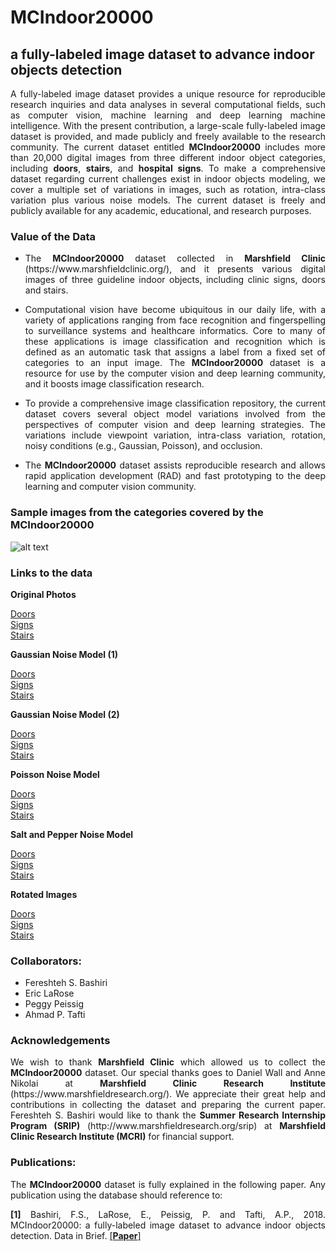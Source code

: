 # MCIndoor20000
## a fully-labeled image dataset to advance indoor objects detection
<p align="justify">A fully-labeled image dataset provides a unique resource for reproducible research inquiries and data analyses in several computational fields, such as computer vision, machine learning and deep learning machine intelligence. With the present contribution, a large-scale fully-labeled image dataset is provided, and made publicly and freely available to the research community. The current dataset entitled <strong>MCIndoor20000</strong> includes more than 20,000 digital images from three different indoor object categories, including <strong>doors</strong>, <strong>stairs</strong>, and <strong>hospital signs</strong>. To make a comprehensive dataset regarding current challenges exist in indoor objects modeling, we cover a multiple set of variations in images, such as rotation, intra-class variation plus various noise models. The current dataset is freely and publicly available for any academic, educational, and research purposes.</p>

### Value of the Data
+ <p align="justify">The <strong>MCIndoor20000</strong> dataset collected in <strong>Marshfield Clinic</strong> (https://www.marshfieldclinic.org/), and it presents various digital images of three guideline indoor objects, including clinic signs, doors and stairs.</p>
+ <p align="justify">Computational vision have become ubiquitous in our daily life, with a variety of applications ranging from face recognition and fingerspelling to surveillance systems and healthcare informatics. Core to many of these applications is image classification and recognition which is defined as an automatic task that assigns a label from a fixed set of categories to an input image. The <strong>MCIndoor20000</strong> dataset is a resource for use by the computer vision and deep learning community, and it boosts image classification research. </p>
+ <p align="justify">To provide a comprehensive image classification repository, the current dataset covers several object model variations involved from the perspectives of computer vision and deep learning strategies. The variations include viewpoint variation, intra-class variation, rotation, noisy conditions (e.g., Gaussian, Poisson), and occlusion. </p>
+ <p align="justify">The <strong>MCIndoor20000</strong> dataset assists reproducible research and allows rapid application development (RAD) and fast prototyping to the deep learning and computer vision community. </p>

### Sample images from the categories covered by the MCIndoor20000


![alt text](https://github.com/bircatmcri/MCIndoor20000/blob/master/MCIndoor20000.png  "MCIndoor20000")
</p>

### Links to the data
<p><strong>Original Photos</strong></p><p><a href="http://mcindoor20000.mfldclin.edu/1_Original/Doors.zip" target="_blank">Doors</a></br><a href="http://mcindoor20000.mfldclin.edu/1_Original/Sign.zip" target="_blank">Signs</a></br><a href="http://mcindoor20000.mfldclin.edu/1_Original/Stairs.zip" target="_blank">Stairs</a></p><p><strong>Gaussian Noise Model (1) </strong></p><p><a href="http://mcindoor20000.mfldclin.edu/2_Gauss1/Doors.zip" target="_blank">Doors</a></br><a href="http://mcindoor20000.mfldclin.edu/2_Gauss1/Sign.zip" target="_blank">Signs</a></br><a href="http://mcindoor20000.mfldclin.edu/2_Gauss1/Stairs.zip" target="_blank">Stairs</a></p><p><strong>Gaussian Noise Model (2)</strong></p><p><a href="http://mcindoor20000.mfldclin.edu/3_Gauss2/Doors.zip" target="_blank">Doors</a></br><a href="http://mcindoor20000.mfldclin.edu/3_Gauss2/Sign.zip" target="_blank">Signs</a></br><a href="http://mcindoor20000.mfldclin.edu/3_Gauss2/Stairs.zip" target="_blank">Stairs</a></p><p><strong>Poisson Noise Model</strong></p><p><a href="http://mcindoor20000.mfldclin.edu/4_Poisson/Doors.zip" target="_blank">Doors</a></br><a href="http://mcindoor20000.mfldclin.edu/4_Poisson/Sign.zip" target="_blank">Signs</a></br><a href="http://mcindoor20000.mfldclin.edu/4_Poisson/Stairs.zip" target="_blank">Stairs</a></p><p><strong>Salt and Pepper Noise Model</strong></p><p><a href="http://mcindoor20000.mfldclin.edu/5_SaltAndPepper/Doors.zip" target="_blank">Doors</a></br><a href="http://mcindoor20000.mfldclin.edu/5_SaltAndPepper/Sign.zip" target="_blank">Signs</a></br><a href="http://mcindoor20000.mfldclin.edu/5_SaltAndPepper/Stairs.zip" target="_blank">Stairs</a></p><p><strong>Rotated Images</strong></p><p><a href="http://mcindoor20000.mfldclin.edu/6_Rotated/Doors.zip" target="_blank">Doors</a></br><a href="http://mcindoor20000.mfldclin.edu/6_Rotated/Sign.zip" target="_blank">Signs</a></br><a href="http://mcindoor20000.mfldclin.edu/6_Rotated/Stairs.zip" target="_blank">Stairs</a></p>

### Collaborators:
+ Fereshteh S. Bashiri
+ Eric LaRose
+ Peggy Peissig
+ Ahmad P. Tafti

### Acknowledgements
<p align="justify">We wish to thank <strong>Marshfield Clinic</strong> which allowed us to collect the <strong>MCIndoor20000</strong> dataset. Our special thanks goes to Daniel Wall and Anne Nikolai at <strong>Marshfield Clinic Research Institute</strong> (https://www.marshfieldresearch.org/). We appreciate their great help and contributions in collecting the dataset and preparing the current paper. Fereshteh S. Bashiri would like to thank the <strong>Summer Research Internship Program (SRIP)</strong> (http://www.marshfieldresearch.org/srip) at <strong>Marshfield Clinic Research Institute (MCRI)</strong> for financial support.</p>

### Publications:

<p align="justify">The <strong>MCIndoor20000</strong> dataset is fully explained in the following paper. Any publication using the database should reference to:
<p align="justify">
<strong>[1]</strong> Bashiri, F.S., LaRose, E., Peissig, P. and Tafti, A.P., 2018. MCIndoor20000: a fully-labeled image dataset to advance indoor objects detection. Data in Brief. <a href="https://www.sciencedirect.com/science/article/pii/S2352340917307424" target="_blank">[<strong>Paper</strong>]</a>
</p>
